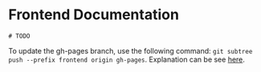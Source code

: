 # Frontend Documentation

`# TODO`

To update the gh-pages branch, use the following command: `git subtree push --prefix frontend origin gh-pages`. Explanation can be see [here](https://stackoverflow.com/questions/36782467/set-subdirectory-as-website-root-on-github-pages).
